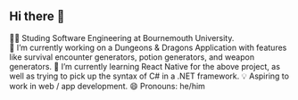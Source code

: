 ## Hi there 👋

🧑‍🎓 Studing Software Engineering at Bournemouth University. <br>
🔭 I’m currently working on a Dungeons & Dragons Application with features like survival encounter generators, potion generators, and weapon generators.
🌱 I’m currently learning React Native for the above project, as well as trying to pick up the syntax of C# in a .NET framework.
💡 Aspiring to work in web / app development.
😄 Pronouns: he/him
